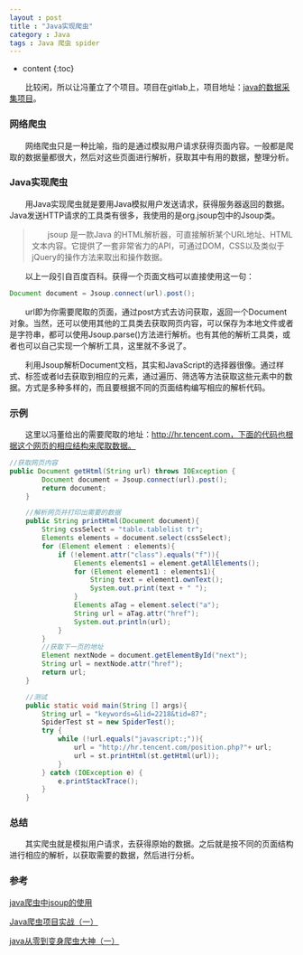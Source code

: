 ```yaml
---
layout : post
title : "Java实现爬虫"
category : Java
tags : Java 爬虫 spider
---
```

* content
{:toc}

　　比较闲，所以让冯董立了个项目。项目在gitlab上，项目地址：[java的数据采集项目](https://gitlab.com/458/spider)。




### 网络爬虫

　　网络爬虫只是一种比喻，指的是通过模拟用户请求获得页面内容。一般都是爬取的数据量都很大，然后对这些页面进行解析，获取其中有用的数据，整理分析。

### Java实现爬虫

　　用Java实现爬虫就是要用Java模拟用户发送请求，获得服务器返回的数据。Java发送HTTP请求的工具类有很多，我使用的是org.jsoup包中的Jsoup类。

>　　jsoup 是一款Java 的HTML解析器，可直接解析某个URL地址、HTML文本内容。它提供了一套非常省力的API，可通过DOM，CSS以及类似于jQuery的操作方法来取出和操作数据。

　　以上一段引自百度百科。获得一个页面文档可以直接使用这一句：

```java
Document document = Jsoup.connect(url).post();
```

　　url即为你需要爬取的页面，通过post方式去访问获取，返回一个Document对象。当然，还可以使用其他的工具类去获取网页内容，可以保存为本地文件或者是字符串，都可以使用Jsoup.parse()方法进行解析。也有其他的解析工具类，或者也可以自己实现一个解析工具，这里就不多说了。

　　利用Jsoup解析Document文档，其实和JavaScript的选择器很像。通过样式、标签或者Id去获取到相应的元素，通过遍历、筛选等方法获取这些元素中的数据。方式是多种多样的，而且要根据不同的页面结构编写相应的解析代码。

### 示例

　　这里以冯董给出的需要爬取的地址：http://hr.tencent.com，下面的代码也根据这个网页的相应结构来爬取数据。

```java
//获取网页内容
public Document getHtml(String url) throws IOException {
        Document document = Jsoup.connect(url).post();
        return document;
    }

	//解析网页并打印出需要的数据
    public String printHtml(Document document){
        String cssSelect = "table.tablelist tr";
        Elements elements = document.select(cssSelect);
        for (Element element : elements){
            if (!element.attr("class").equals("f")){
                Elements elements1 = element.getAllElements();
                for (Element element1 : elements1){
                    String text = element1.ownText();
                    System.out.print(text + " ");
                }
                Elements aTag = element.select("a");
                String url = aTag.attr("href");
                System.out.println(url);
            }
        }
        //获取下一页的地址
        Element nextNode = document.getElementById("next");
        String url = nextNode.attr("href");
        return url;
    }

	//测试
    public static void main(String [] args){
        String url = "keywords=&lid=2218&tid=87";
        SpiderTest st = new SpiderTest();
        try {
            while (!url.equals("javascript:;")){
                url = "http://hr.tencent.com/position.php?"+ url;
                url = st.printHtml(st.getHtml(url));
            }
        } catch (IOException e) {
            e.printStackTrace();
        }
    }
```

### 总结

　　其实爬虫就是模拟用户请求，去获得原始的数据。之后就是按不同的页面结构进行相应的解析，以获取需要的数据，然后进行分析。

### 参考

[java爬虫中jsoup的使用](http://www.cnblogs.com/Jims2016/p/5652493.html)

[Java爬虫项目实战（一）](http://www.cnblogs.com/Jims2016/p/5877300.html)

[java从零到变身爬虫大神（一）](http://www.cnblogs.com/TTyb/p/5784581.html)